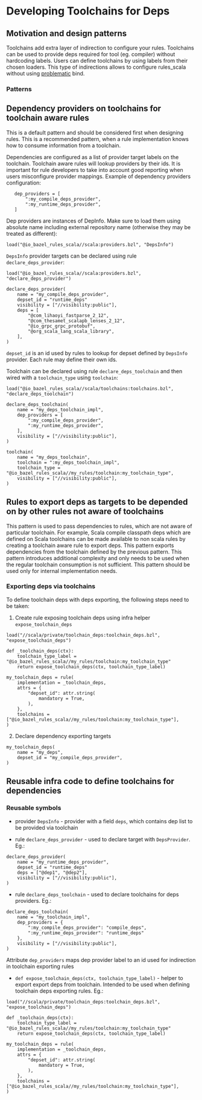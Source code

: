 # Developing Toolchains for Deps

## Motivation and design patterns

Toolchains add extra layer of indirection to configure your rules. Toolchains can be used to provide 
deps required for tool (eg. compiler) without hardcoding labels. Users can define toolchains by 
using labels from their chosen loaders. This type of indirections allows to configure rules_scala 
without using [problematic](https://github.com/bazelbuild/bazel/issues/1952) bind. 

### Patterns
## Dependency providers on toolchains for toolchain aware rules

This is a default pattern and should be considered first when designing rules. This is a
recommended pattern, when a rule implementation knows how to consume information from a toolchain.
 
Dependencies are configured as a list of provider target labels on the toolchain. Toolchain
aware rules will lookup providers by their ids. It is important for rule developers to take into
account good reporting when users misconfigure provider mappings. Example of dependency providers 
configuration:
```starlark
   dep_providers = [
       ":my_compile_deps_provider",
       ":my_runtime_deps_provider",
   ]
```

Dep providers are instances of DepInfo. Make sure to load them using absolute name including 
external repository name (otherwise they may be treated as different):
```starlark 
load("@io_bazel_rules_scala//scala:providers.bzl", "DepsInfo")
```

`DepsInfo` provider targets can be declared using rule `declare_deps_provider`:
```starlark
load("@io_bazel_rules_scala//scala:providers.bzl", "declare_deps_provider")

declare_deps_provider(
    name = "my_compile_deps_provider",
    depset_id = "runtime_deps"
    visibility = ["//visibility:public"],
    deps = [
        "@com_lihaoyi_fastparse_2_12",
        "@com_thesamet_scalapb_lenses_2_12",
        "@io_grpc_grpc_protobuf",
        "@org_scala_lang_scala_library",
    ],
)
```
`depset_id` is an id used by rules to lookup for depset defined by `DepsInfo` provider. Each rule
may define their own ids.

Toolchain can be declared using rule `declare_deps_toolchain` and then wired with a `toolchain_type`
using `toolchain`:
```starlark
load("@io_bazel_rules_scala//scala/toolchains:toolchains.bzl", "declare_deps_toolchain")

declare_deps_toolchain(
    name = "my_deps_toolchain_impl",
    dep_providers = [
        ":my_compile_deps_provider",
        ":my_runtime_deps_provider",
    ],
    visibility = ["//visibility:public"],
)

toolchain(
    name = "my_deps_toolchain",
    toolchain = ":my_deps_toolchain_impl",
    toolchain_type = "@io_bazel_rules_scala//my_rules/toolchain:my_toolchain_type",
    visibility = ["//visibility:public"],
)
```

## Rules to export deps as targets to be depended on by other rules not aware of toolchains

This pattern is used to pass dependencies to rules, which are not aware of particular toolchain. For
example, Scala compile classpath deps which are defined on Scala toolchains can be made available to 
non scala rules by creating a toolchain aware rule to export deps. This pattern exports dependencies 
from the toolchain defined by the previous pattern. This pattern introduces additional complexity 
and only needs to be used when the regular toolchain consumption is not sufficient. This pattern 
should be used only for internal implementation needs. 

### Exporting deps via toolchains

To define toolchain deps with deps exporting, the following steps need to be taken:
1. Create rule exposing toolchain deps using infra helper `expose_toolchain_deps`
```starlark
load("//scala/private/toolchain_deps:toolchain_deps.bzl", "expose_toolchain_deps")

def _toolchain_deps(ctx):
    toolchain_type_label = "@io_bazel_rules_scala//my_rules/toolchain:my_toolchain_type"
    return expose_toolchain_deps(ctx, toolchain_type_label)

my_toolchain_deps = rule(
    implementation = _toolchain_deps,
    attrs = {
        "depset_id": attr.string(
            mandatory = True,
        ),
    },
    toolchains = ["@io_bazel_rules_scala//my_rules/toolchain:my_toolchain_type"],
)
```

2. Declare dependency exporting targets

```starlark 
my_toolchain_deps(
    name = "my_deps",
    depset_id = "my_compile_deps_provider",
)
```


## Reusable infra code to define toolchains for dependencies

### Reusable symbols
- provider `DepsInfo` - provider with a field `deps`, which contains dep list to be provided via 
toolchain

- rule `declare_deps_provider` - used to declare target with `DepsProvider`. Eg.:
```starlark
declare_deps_provider(
    name = "my_runtime_deps_provider",
    depset_id = "runtime_deps"
    deps = ["@dep1", "@dep2"],
    visibility = ["//visibility:public"],
)
```
- rule `declare_deps_toolchain` - used to declare toolchains for deps providers. Eg.:
```starlark
declare_deps_toolchain(
    name = "my_toolchain_impl",
    dep_providers = {
        ":my_compile_deps_provider": "compile_deps",
        ":my_runtime_deps_provider": "runtime_deps"
    },
    visibility = ["//visibility:public"],
)
```

Attribute `dep_providers` maps dep provider label to an id used for indirection in toolchain 
exporting rules 

- `def expose_toolchain_deps(ctx, toolchain_type_label)` - helper to export export deps from 
toolchain. Intended to be used when defining toolchain deps exporting rules. Eg.:
```starlark
load("//scala/private/toolchain_deps:toolchain_deps.bzl", "expose_toolchain_deps")

def _toolchain_deps(ctx):
    toolchain_type_label = "@io_bazel_rules_scala//my_rules/toolchain:my_toolchain_type"
    return expose_toolchain_deps(ctx, toolchain_type_label)

my_toolchain_deps = rule(
    implementation = _toolchain_deps,
    attrs = {
        "depset_id": attr.string(
            mandatory = True,
        ),
    },
    toolchains = ["@io_bazel_rules_scala//my_rules/toolchain:my_toolchain_type"],
)
```
